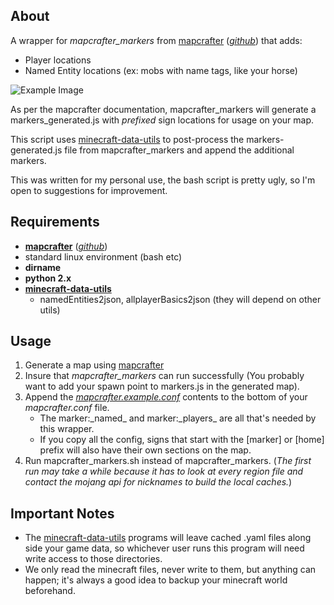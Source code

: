 ## About

A wrapper for *mapcrafter_markers* from [mapcrafter](http://mapcrafter.org) (*[github](https://github.com/mapcrafter/mapcrafter)*) that adds:

* Player locations
* Named Entity locations (ex: mobs with name tags, like your horse)

![Example Image](https://raw.githubusercontent.com/mapcrafter/mapcrafter-markers-helper/blob/master/example.png)

As per the mapcrafter documentation, mapcrafter_markers will generate a markers_generated.js with *prefixed* sign locations for usage on your map.

This script uses [minecraft-data-utils](https://github.com/jamcole/minecraft-data-utils) to post-process the markers-generated.js file from mapcrafter_markers and append the additional markers.

This was written for my personal use, the bash script is pretty ugly, so I'm open to suggestions for improvement.

## Requirements

* **[mapcrafter](http://mapcrafter.org)** (*[github](https://github.com/mapcrafter/mapcrafter)*)
* standard linux environment (bash etc)
* **dirname**
* **python 2.x**
* **[minecraft-data-utils](https://github.com/jamcole/minecraft-data-utils)**
	* namedEntities2json, allplayerBasics2json (they will depend on other utils)

## Usage

1. Generate a map using [mapcrafter](http://mapcrafter.org)
2. Insure that *mapcrafter_markers* can run successfully (You probably want to add your spawn point to markers.js in the generated map).
3. Append the *[mapcrafter.example.conf](https://github.com/mapcrafter/mapcrafter-markers-helper/blob/master/mapcrafter.example.conf)* contents to the bottom of your *mapcrafter.conf* file.
	* The marker:\_named\_ and marker:\_players\_ are all that's needed by this wrapper.
	* If you copy all the config, signs that start with the [marker] or [home] prefix will also have their own sections on the map.
4. Run mapcrafter_markers.sh instead of mapcrafter_markers. (*The first run may take a while because it has to look at every region file and contact the mojang api for nicknames to build the local caches.*)

## Important Notes

* The [minecraft-data-utils](https://github.com/jamcole/minecraft-data-utils) programs will leave cached .yaml files along side your game data, so whichever user runs this program will need write access to those directories.
* We only read the minecraft files, never write to them, but anything can happen; it's always a good idea to backup your minecraft world beforehand.
